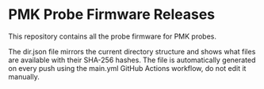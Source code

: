 # PMK Probe Firmware Releases

This repository contains all the probe firmware for PMK probes.

The dir.json file mirrors the current directory structure and shows what files are available with their SHA-256 hashes. The file is automatically generated on every push using the main.yml GitHub Actions workflow, do not edit it manually.
